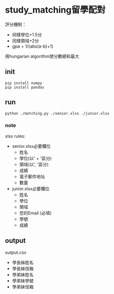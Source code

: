 # study_matching留學配對
評分機制：
* 同樣學位+1.5分
* 同樣領域+2分
* gpa + 1/(abs(a-b)+1)

用hungarian algorithm使分數總和最大
## init
```
pip install numpy
pip install pandas
```
## run
```
python ./matching.py ./senior.xlsx ./junior.xlsx
```
### note
xlsx rules:
* senior.xlsx必要欄位
  * 姓名
  * 學位(以' + '區分)
  * 領域(以', '區分)
  * 成績
  * 電子郵件地址
  * 數量
* junior.xlsx必要欄位
  * 姓名
  * 學位
  * 領域
  * 您的Email (必填)
  * 學號
  * 成績
## output
output.csv
* 學長姊姓名
* 學長姊信箱
* 學弟妹姓名
* 學弟妹學號
* 學弟妹信箱
